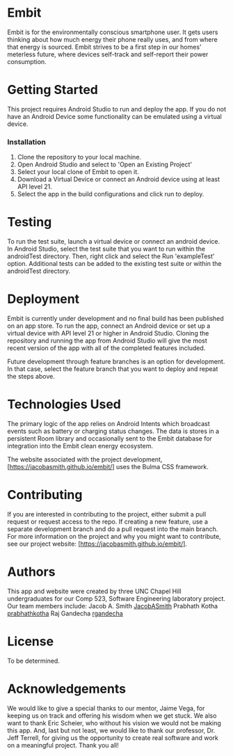 # Embit
Embit is for the environmentally conscious smartphone user. It gets users thinking about how much 
energy their phone really uses, and from where that energy is sourced. Embit strives to be a first 
step in our homes' meterless future, where devices self-track and self-report their power 
consumption.
# Getting Started
This project requires Android Studio to run and deploy the app. If you do not have an Android Device
some functionality can be emulated using a virtual device.

### Installation
1. Clone the repository to your local machine.
2. Open Android Studio and select to 'Open an Existing Project'
3. Select your local clone of Embit to open it.
4. Download a Virtual Device or connect an Android device using at least API level 21.
5. Select the app in the build configurations and click run to deploy.

# Testing
To run the test suite, launch a virtual device or connect an android device. In Android Studio,
select the test suite that you want to run within the androidTest directory. Then, right click and 
select the Run 'exampleTest' option. Additional tests can be added to the existing test suite or 
within the androidTest directory.

# Deployment
Embit is currently under development and no final build has been published on an app store. To run 
the app, connect an Android device or set up a virtual device with API level 21 or higher in Android
Studio. Cloning the repository and running the app from Android Studio will give the most recent 
version of the app with all of the completed features included.

Future development through feature branches is an option for development. In that case, select the 
feature branch that you want to deploy and repeat the steps above.

# Technologies Used
The primary logic of the app relies on Android Intents which broadcast events such as battery or 
charging status changes. The data is stores in a persistent Room library and occasionally sent to 
the Embit database for integration into the Embit clean energy ecosystem. 

The website associated with the project development, [https://jacobasmith.github.io/embit/] uses
the Bulma CSS framework. 

# Contributing
If you are interested in contributing to the project, either submit a pull request or request access
to the repo. If creating a new feature, use a separate development branch and do a pull request into
the main branch. For more information on the project and why you might want to contribute, see our
project website: [https://jacobasmith.github.io/embit/].

# Authors
This app and website were created by three UNC Chapel Hill undergraduates for our Comp 523, Software
Engineering laboratory project. Our team members include: 
Jacob A. Smith [JacobASmith]("https://github.com/JacobASmith")
Prabhath Kotha [prabhathkotha]("https://github.com/prabhathkotha")
Raj Gandecha [rgandecha]("https://github.com/rgandecha")

# License
To be determined.

# Acknowledgements
We would like to give a special thanks to our mentor, Jaime Vega, for keeping us on track and offering
his wisdom when we get stuck. We also want to thank Eric Scheier, who without his vision we would 
not be making this app. And, last but not least, we would like to thank our professor, Dr. Jeff 
Terrell, for giving us the opportunity to create real software and work on a meaningful project. 
Thank you all! 

 
